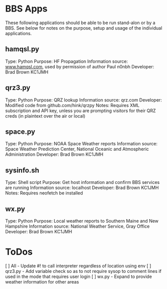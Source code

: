 # BBS Apps
These following applications should be able to be run stand-alon or by a BBS. See below for notes on the purpose, setup and usage of the individual applications.

hamqsl.py
---------
Type: Python
Purpose: HF Propagation
Information source: www.hamqsl.com, used by permission of author Paul n0nbh
Developer: Brad Brown KC1JMH

qrz3.py
-------
Type: Python
Purpose: QRZ lookup
Information source: qrz.com 
Developer: Modified code from github.com/hink/qrzpy
Notes: Requires XML subscription and API key, unless you are prompting visitors for their QRZ creds (in plaintext over the air or local)

space.py
--------
Type: Python
Purpose: NOAA Space Weather reports
Information source: Space Weather Prediction Center, National Oceanic and Atmospheric Administration
Developer: Brad Brown KC1JMH

sysinfo.sh
----------
Type: Shell script
Purpose: Get host information and confirm BBS services are running
Information source: localhost
Developer: Brad Brown KC1JMH
Notes: Requires neofetch be installed

wx.py
-----
Type: Python
Purpose: Local weather reports to Southern Maine and New Hampshire
Information source: National Weather Service, Gray Office
Developer: Brad Brown KC1JMH

# ToDos
[ ] All - Update #! to call interpreter regardless of location using env
[ ] qrz3.py - Add variable check so as to not require sysop to comment lines if used in the mode that requires user login
[ ] wx.py - Expand to provide weather information for other areas